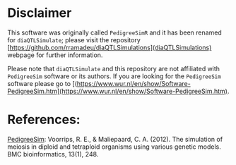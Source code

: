 # Disclaimer

This software was originally called `PedigreeSimR` and it has been renamed for `diaQTLSimulate`; please visit the repository [https://github.com/rramadeu/diaQTLSimulations](diaQTLSimulations) webpage for further information.

Please note that `diaQTLSimulate` and this repository are not affiliated with `PedigreeSim` software or its authors. If you are looking for the `PedigreeSim` software please go to [(https://www.wur.nl/en/show/Software-PedigreeSim.htm](https://www.wur.nl/en/show/Software-PedigreeSim.htm).

# References:

[PedigreeSim](https://www.wur.nl/en/show/Software-PedigreeSim.htm): Voorrips, R. E., & Maliepaard, C. A. (2012). The simulation of meiosis in diploid and tetraploid organisms using various genetic models. BMC bioinformatics, 13(1), 248.
